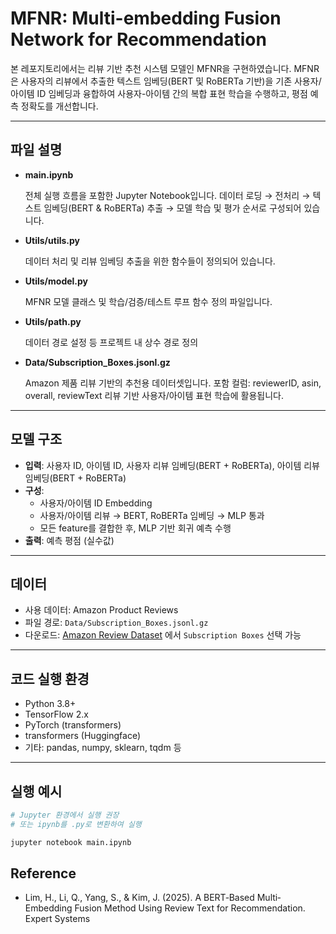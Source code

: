 # MFNR: Multi-embedding Fusion Network for Recommendation

본 레포지토리에서는 리뷰 기반 추천 시스템 모델인 MFNR을 구현하였습니다. 
MFNR은 사용자의 리뷰에서 추출한 텍스트 임베딩(BERT 및 RoBERTa 기반)을 기존 사용자/아이템 ID 임베딩과 융합하여 사용자-아이템 간의 복합 표현 학습을 수행하고, 평점 예측 정확도를 개선합니다.

---

## 파일 설명

- **main.ipynb**
  
  전체 실행 흐름을 포함한 Jupyter Notebook입니다.
  데이터 로딩 → 전처리 → 텍스트 임베딩(BERT & RoBERTa) 추출 → 모델 학습 및 평가 순서로 구성되어 있습니다.

- **Utils/utils.py**
  
  데이터 처리 및 리뷰 임베딩 추출을 위한 함수들이 정의되어 있습니다.

- **Utils/model.py**
  
  MFNR 모델 클래스 및 학습/검증/테스트 루프 함수 정의 파일입니다.

- **Utils/path.py**
  
  데이터 경로 설정 등 프로젝트 내 상수 경로 정의

- **Data/Subscription_Boxes.jsonl.gz**
  
  Amazon 제품 리뷰 기반의 추천용 데이터셋입니다.
  포함 컬럼: reviewerID, asin, overall, reviewText
  리뷰 기반 사용자/아이템 표현 학습에 활용됩니다.

---

## 모델 구조

- **입력**: 사용자 ID, 아이템 ID, 사용자 리뷰 임베딩(BERT + RoBERTa), 아이템 리뷰 임베딩(BERT + RoBERTa)
- **구성**:
  - 사용자/아이템 ID Embedding
  - 사용자/아이템 리뷰 → BERT, RoBERTa 임베딩 → MLP 통과
  - 모든 feature를 결합한 후, MLP 기반 회귀 예측 수행
- **출력**: 예측 평점 (실수값)

---

## 데이터

- 사용 데이터: Amazon Product Reviews  
- 파일 경로: `Data/Subscription_Boxes.jsonl.gz`
- 다운로드: [Amazon Review Dataset](https://amazon-reviews-2023.github.io/) 에서 `Subscription Boxes` 선택 가능

---

## 코드 실행 환경

- Python 3.8+
- TensorFlow 2.x
- PyTorch (transformers)
- transformers (Huggingface)
- 기타: pandas, numpy, sklearn, tqdm 등

---

## 실행 예시

```bash
# Jupyter 환경에서 실행 권장
# 또는 ipynb를 .py로 변환하여 실행

jupyter notebook main.ipynb
```


## Reference

- Lim, H., Li, Q., Yang, S., & Kim, J. (2025). A BERT‐Based Multi‐Embedding Fusion Method Using Review Text for Recommendation. Expert Systems

